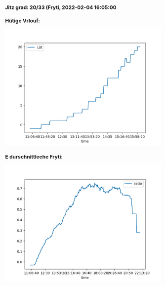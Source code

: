 ### Jitz grad: 20/33 (Fryti, 2022-02-04 16:05:00

### Hütige Vrlouf:
![Graph](Today.png)

### E durschnittleche Fryti:
![Graph](Fryti.png)